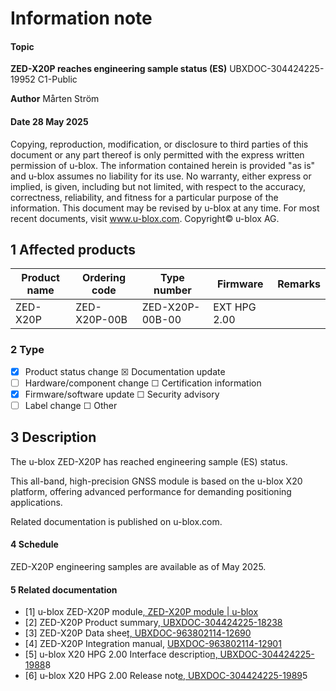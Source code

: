 

# **Information note**

#### **Topic**

**ZED-X20P reaches engineering sample status (ES)** UBXDOC-304424225-19952 C1-Public

**Author** Mårten Ström

#### **Date** 28 May 2025

Copying, reproduction, modification, or disclosure to third parties of this document or any part thereof is only permitted with the express written permission of u-blox. The information contained herein is provided "as is" and u-blox assumes no liability for its use. No warranty, either express or implied, is given, including but not limited, with respect to the accuracy, correctness, reliability, and fitness for a particular purpose of the information. This document may be revised by u-blox at any time. For most recent documents, visit www.u-blox.com. Copyright© u-blox AG.

## **1 Affected products**

| Product name | Ordering code | Type number     | Firmware     | Remarks |
|--------------|---------------|-----------------|--------------|---------|
| ZED-X20P     | ZED-X20P-00B  | ZED-X20P-00B-00 | EXT HPG 2.00 |         |

### **2 Type**

- ☒ Product status change ☒ Documentation update
- ☐ Hardware/component change ☐ Certification information
- ☒ Firmware/software update ☐ Security advisory
- ☐ Label change ☐ Other

## **3 Description**

The u-blox ZED-X20P has reached engineering sample (ES) status.

This all-band, high-precision GNSS module is based on the u-blox X20 platform, offering advanced performance for demanding positioning applications.

Related documentation is published on u-blox.com.

#### **4 Schedule**

ZED-X20P engineering samples are available as of May 2025.

#### **5 Related documentation**

- [1] u-blox ZED-X20P module[, ZED-X20P module | u-blox](https://www.u-blox.com/en/product/zed-x20p-module)
- [2] ZED-X20P Product summary[, UBXDOC-304424225-18238](http://www.u-blox.com/docs/UBXDOC-304424225-18238)
- [3] ZED-X20P Data shee[t, UBXDOC-963802114-12690](http://www.u-blox.com/docs/UBXDOC-963802114-12690)
- [4] ZED-X20P Integration manual, [UBXDOC-963802114-12901](http://www.u-blox.com/docs/UBXDOC-963802114-12901)
- [5] u-blox X20 HPG 2.00 Interface descriptio[n, UBXDOC-304424225-1988](http://www.u-blox.com/docs/UBXDOC-304424225-19888)8
- [6] u-blox X20 HPG 2.00 Release not[e, UBXDOC-304424225-1989](http://www.u-blox.com/docs/UBXDOC-304424225-19895)5
